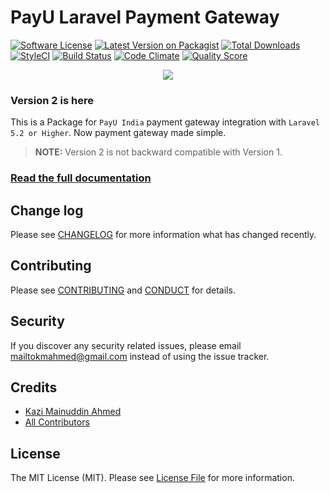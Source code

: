 # PayU Laravel Payment Gateway

[![Software License][ico-license]](LICENSE.md)
[![Latest Version on Packagist][ico-version]][link-packagist]
[![Total Downloads][ico-downloads]][link-downloads]
[![StyleCI](https://styleci.io/repos/75501723/shield?branch=master)](https://styleci.io/repos/75501723)
[![Build Status](https://scrutinizer-ci.com/g/tzsk/payu/badges/build.png?b=master)](https://scrutinizer-ci.com/g/tzsk/payu/build-status/master)
[![Code Climate](https://codeclimate.com/github/tzsk/payu/badges/gpa.svg)](https://codeclimate.com/github/tzsk/payu)
[![Quality Score][ico-code-quality]][link-code-quality]

<div style="display:block;text-align:center;">
<img src='https://i.imgur.com/4AypOy2.png' />
</div>

### Version 2 is here

This is a Package for `PayU India` payment gateway integration with
`Laravel 5.2 or Higher`. Now payment gateway made simple.

> **NOTE:** Version 2 is not backward compatible with Version 1.

### <a href="https://tzsk.github.io/payu" target="_blank">Read the full documentation</a>

## Change log

Please see [CHANGELOG](CHANGELOG.md) for more information what has changed recently.

## Contributing

Please see [CONTRIBUTING](CONTRIBUTING.md) and [CONDUCT](CONDUCT.md) for details.

## Security

If you discover any security related issues, please email mailtokmahmed@gmail.com instead of using the issue tracker.

## Credits

- [Kazi Mainuddin Ahmed][link-author]
- [All Contributors][link-contributors]

## License

The MIT License (MIT). Please see [License File](LICENSE.md) for more information.

[ico-version]: https://img.shields.io/packagist/v/tzsk/payu.svg?style=flat-square
[ico-license]: https://img.shields.io/badge/license-MIT-brightgreen.svg?style=flat-square
[ico-travis]: https://img.shields.io/travis/tzsk/payu/master.svg?style=flat-square
[ico-scrutinizer]: https://img.shields.io/scrutinizer/coverage/g/tzsk/payu.svg?style=flat-square
[ico-code-quality]: https://img.shields.io/scrutinizer/g/tzsk/payu.svg?style=flat-square
[ico-downloads]: https://img.shields.io/packagist/dt/tzsk/payu.svg?style=flat-square

[link-packagist]: https://packagist.org/packages/tzsk/payu
[link-travis]: https://travis-ci.org/tzsk/payu
[link-scrutinizer]: https://scrutinizer-ci.com/g/tzsk/payu/code-structure
[link-code-quality]: https://scrutinizer-ci.com/g/tzsk/payu
[link-downloads]: https://packagist.org/packages/tzsk/payu
[link-author]: https://github.com/tzsk
[link-contributors]: ../../contributors
